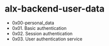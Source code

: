 
# alx-backend-user-data

* 0x00-personal_data
* 0x01. Basic authentication
* 0x02. Session authentication
* 0x03. User authentication service



